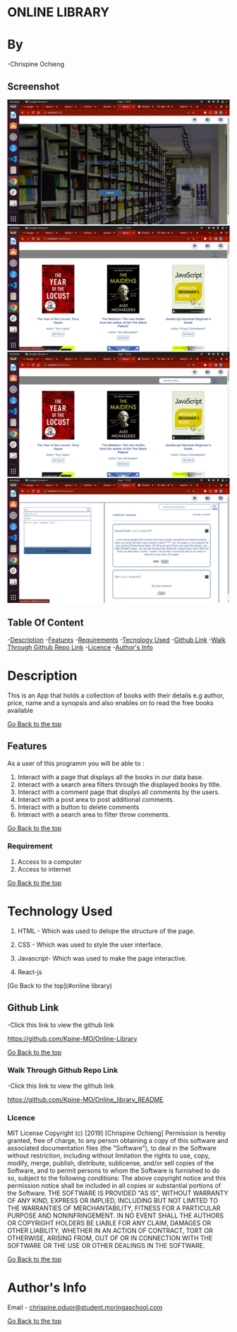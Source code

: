 # ONLINE LIBRARY

# By 
 -Chrispine Ochieng

## Screenshot

![images](./src/assets/images/readME_images/Screenshot%20from%202022-08-01%2012-32-05.png)
![images](./src/assets/images/readME_images/Screenshot%20from%202022-08-01%2012-32-07.png)
![images](./src/assets/images/readME_images/Screenshot%20from%202022-08-01%2012-32-10.png)
![images](./src/assets/images/readME_images/Screenshot%20from%202022-08-01%2012-32-15.png)

## Table Of Content

-[Description](#description)
-[Features](#features)
-[Requirements](#requirements)
-[Tecnology Used](#technology-used)
-[Github Link](#live-link)
-[Walk Through Github Repo Link](#walk-through-github-repo-link)
-[Licence](#licence)
-[Author's Info](#author's-info)

# Description

<p>This is an App that holds a collection of books with their details e.g author, price, name and a synopsis and  also enables on to read the free books available </p>

[Go Back to the top](#online-library)

## Features

As a user of this programm you will be able to :

1. Interact with a page that displays all the books in our data base.
2. Interact with a  search area  filters through the displayed books by title.
3. Interact with a  comment page that displys all comments by the users.
4. Interact with a  post area to post additional comments.
5. Interact with a  button to delete comments
6. Interact with a  search area to filter throw comments.

[Go Back to the top](#online-library)

### Requirement

1. Access to a computer
2. Access to internet

[Go Back to the top](#online-library)

# Technology Used
1. HTML - Which was used to delope the structure of the page.

2. CSS - Which was used to style the user interface.

3. Javascript- Which was used to make the page interactive.

4. React-js

[Go Back to the top](#online library)

## Github Link
 -Click this link to view the github link

https://github.com/Kpine-MO/Online-Library

 [Go Back to the top](#online-libray)
### Walk Through Github Repo Link
-Click this link to view the github link

https://github.com/Kpine-MO/Online_library_README

 ### LIcence

 MIT License
Copyright (c) [2019] [Chrispine Ochieng]
Permission is hereby granted, free of charge, to any person obtaining a copy
of this software and associated documentation files (the "Software"), to deal
in the Software without restriction, including without limitation the rights
to use, copy, modify, merge, publish, distribute, sublicense, and/or sell
copies of the Software, and to permit persons to whom the Software is
furnished to do so, subject to the following conditions:
The above copyright notice and this permission notice shall be included in all
copies or substantial portions of the Software.
THE SOFTWARE IS PROVIDED "AS IS", WITHOUT WARRANTY OF ANY KIND, EXPRESS OR
IMPLIED, INCLUDING BUT NOT LIMITED TO THE WARRANTIES OF MERCHANTABILITY,
FITNESS FOR A PARTICULAR PURPOSE AND NONINFRINGEMENT. IN NO EVENT SHALL THE
AUTHORS OR COPYRIGHT HOLDERS BE LIABLE FOR ANY CLAIM, DAMAGES OR OTHER
LIABILITY, WHETHER IN AN ACTION OF CONTRACT, TORT OR OTHERWISE, ARISING FROM,
OUT OF OR IN CONNECTION WITH THE SOFTWARE OR THE USE OR OTHER DEALINGS IN THE
SOFTWARE.

[Go Back to the top](#online-library)


# Author's Info
Email - chrispine.oduor@student.moringaschool.com

[Go Back to the top](#online-library)
